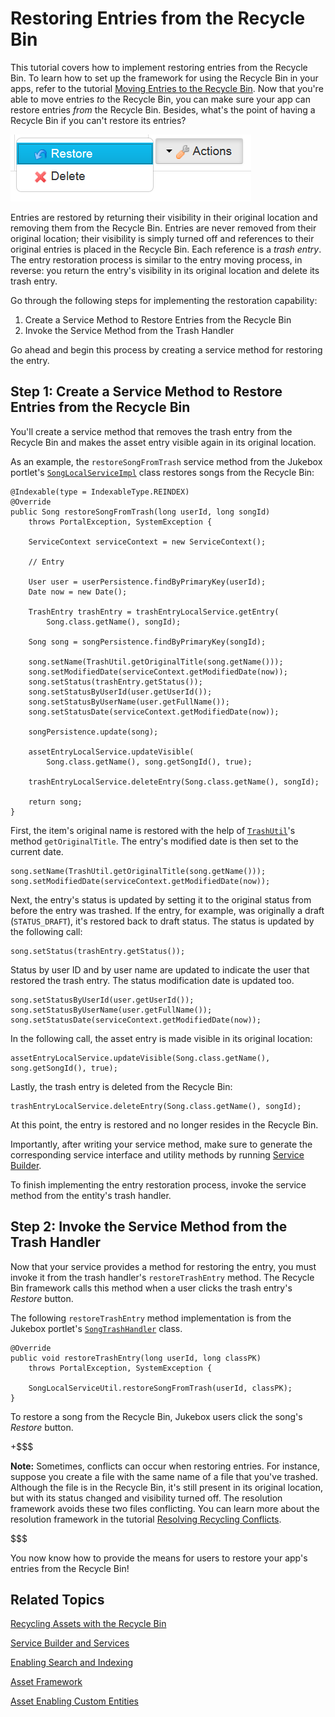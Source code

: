 # Restoring Entries from the Recycle Bin [](id=restoring-entries-from-the-recycle-bin)

This tutorial covers how to implement restoring entries from the Recycle Bin. 
To learn how to set up the framework for using the Recycle Bin in your apps, 
refer to the tutorial [Moving Entries to the Recycle Bin](/develop/tutorials/-/knowledge_base/moving-entries-to-the-recycle-bin).
Now that you're able to move entries *to* the Recycle Bin, you can 
make sure your app can restore entries *from* the Recycle Bin. Besides, what's 
the point of having a Recycle Bin if you can't restore its entries?

![Figure 1: By implementing the *Restore* functionality, you'll be able to move entries out of the Recycle Bin and make them visible again in their original locations.](../../images/restore-entry-rb.png)

Entries are restored by returning their visibility in their original location
and removing them from the Recycle Bin. Entries are never removed from their 
original location; their visibility is simply turned off and references to their 
original entries is placed in the Recycle Bin. Each reference is a *trash entry*.
The entry restoration process is similar to the entry moving 
process, in reverse: you return the entry's visibility in its original 
location and delete its trash entry.

Go through the following steps for implementing the restoration capability: 

1. Create a Service Method to Restore Entries from the Recycle Bin
2. Invoke the Service Method from the Trash Handler

Go ahead and begin this process by creating a service method for restoring the
entry.

## Step 1: Create a Service Method to Restore Entries from the Recycle Bin [](id=step-1-create-a-service-method-to-restore-entries-from-the-recycle-bin)

You'll create a service method that removes the trash entry from the Recycle Bin
and makes the asset entry visible again in its original location. 

As an example, the `restoreSongFromTrash` service method from the Jukebox
portlet's [`SongLocalServiceImpl`](https://github.com/liferay-labs/jukebox-portlet/blob/6.2.x/docroot/WEB-INF/src/org/liferay/jukebox/service/impl/SongLocalServiceImpl.java)
class restores songs from the Recycle Bin:

    @Indexable(type = IndexableType.REINDEX)
    @Override
    public Song restoreSongFromTrash(long userId, long songId)
        throws PortalException, SystemException {

        ServiceContext serviceContext = new ServiceContext();

        // Entry

        User user = userPersistence.findByPrimaryKey(userId);
        Date now = new Date();

        TrashEntry trashEntry = trashEntryLocalService.getEntry(
            Song.class.getName(), songId);

        Song song = songPersistence.findByPrimaryKey(songId);

        song.setName(TrashUtil.getOriginalTitle(song.getName()));
        song.setModifiedDate(serviceContext.getModifiedDate(now));
        song.setStatus(trashEntry.getStatus());
        song.setStatusByUserId(user.getUserId());
        song.setStatusByUserName(user.getFullName());
        song.setStatusDate(serviceContext.getModifiedDate(now));

        songPersistence.update(song);

        assetEntryLocalService.updateVisible(
            Song.class.getName(), song.getSongId(), true);

        trashEntryLocalService.deleteEntry(Song.class.getName(), songId);

        return song;
    }

First, the item's original name is restored with the help of [`TrashUtil`](https://docs.liferay.com/portal/6.2/javadocs/com/liferay/portlet/trash/util/TrashUtil.html)'s
method `getOriginalTitle`. The entry's modified date is then set to the current
date. 

    song.setName(TrashUtil.getOriginalTitle(song.getName()));
    song.setModifiedDate(serviceContext.getModifiedDate(now));

Next, the entry's status is updated by setting it to the original status from
before the entry was trashed. If the entry, for example, was originally a draft
(`STATUS_DRAFT`), it's restored back to draft status. The status is updated by
the following call:

    song.setStatus(trashEntry.getStatus());

Status by user ID and by user name are updated to indicate the user that
restored the trash entry. The status modification date is updated too.

    song.setStatusByUserId(user.getUserId());
    song.setStatusByUserName(user.getFullName());
    song.setStatusDate(serviceContext.getModifiedDate(now));

In the following call, the asset entry is made visible in its original location:

    assetEntryLocalService.updateVisible(Song.class.getName(), song.getSongId(), true);

Lastly, the trash entry is deleted from the Recycle Bin:

    trashEntryLocalService.deleteEntry(Song.class.getName(), songId);

At this point, the entry is restored and no longer resides in the Recycle Bin.

Importantly, after writing your service method, make sure to generate the
corresponding service interface and utility methods by running [Service Builder](/develop/tutorials/-/knowledge_base/6-2/running-service-builder-and-understanding-the-generated-code).

To finish implementing the entry restoration process, invoke the service method 
from the entity's trash handler.

## Step 2: Invoke the Service Method from the Trash Handler [](id=step-2-invoke-the-service-method-from-the-trash-handler)

Now that your service provides a method for restoring the entry, you must invoke
it from the trash handler's `restoreTrashEntry` method. The Recycle Bin
framework calls this method when a user clicks the trash entry's *Restore*
button. 

The following `restoreTrashEntry` method implementation is from the Jukebox
portlet's [`SongTrashHandler`](https://github.com/liferay-labs/jukebox-portlet/blob/6.2.x/docroot/WEB-INF/src/org/liferay/jukebox/trash/SongTrashHandler.java)
class. 

    @Override
    public void restoreTrashEntry(long userId, long classPK)
        throws PortalException, SystemException {

        SongLocalServiceUtil.restoreSongFromTrash(userId, classPK);
    }

To restore a song from the Recycle Bin, Jukebox users click the song's *Restore*
button. 

+$$$

**Note:** Sometimes, conflicts can occur when restoring entries. For instance,
suppose you create a file with the same name of a file that you've trashed.
Although the file is in the Recycle Bin, it's still present in its original
location, but with its status changed and visibility turned off. The resolution
framework avoids these two files conflicting. You can learn more about the
resolution framework in the tutorial [Resolving Recycling Conflicts](/develop/tutorials/-/knowledge_base/resolving-recycling-conflicts).

$$$

You now know how to provide the means for users to restore your app's entries
from the Recycle Bin!

## Related Topics [](id=related-topics)

[Recycling Assets with the Recycle Bin](/discover/portal/-/knowledge_base/6-2/recycling-assets-with-the-recycle-bin)

[Service Builder and Services](/develop/tutorials/-/knowledge_base/6-2/service-builder)

[Enabling Search and Indexing](/develop/learning-paths/-/knowledge_base/6-2/enabling-search-and-indexing)

[Asset Framework](/develop/tutorials/-/knowledge_base/6-2/asset-framework)

[Asset Enabling Custom Entities](/develop/learning-paths/-/knowledge_base/6-2/asset-enabling-custom-entities)
